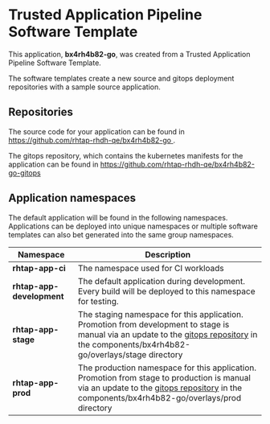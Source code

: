 # Trusted Application Pipeline Software Template

This application, **bx4rh4b82-go**, was created from a Trusted Application Pipeline Software Template.

The software templates create a new source and gitops deployment repositories with a sample source application. 

## Repositories

The source code for your application can be found in [https://github.com/rhtap-rhdh-qe/bx4rh4b82-go ](https://github.com/rhtap-rhdh-qe/bx4rh4b82-go ).
 
The gitops repository, which contains the kubernetes manifests for the application can be found in 
[https://github.com/rhtap-rhdh-qe/bx4rh4b82-go-gitops ](https://github.com/rhtap-rhdh-qe/bx4rh4b82-go-gitops ) 

## Application namespaces 

The default application will be found in the following namespaces. Applications can be deployed into unique namespaces or multiple software templates can also bet generated into the same group namespaces.  

|  Namespace   |  Description   |  
| -------- | -------- |
| **rhtap-app-ci** | The namespace used for CI workloads |
| **rhtap-app-development** | The default application during development. Every build will be deployed to this namespace for testing. |
| **rhtap-app-stage** | The staging namespace for this application. Promotion from development to stage is manual via an update to the [gitops repository](https://github.com/rhtap-rhdh-qe/bx4rh4b82-go-gitops ) in the components/bx4rh4b82-go/overlays/stage directory |
| **rhtap-app-prod** | The production namespace for this application. Promotion from stage to production is manual via an update to the [gitops repository](https://github.com/rhtap-rhdh-qe/bx4rh4b82-go-gitops ) in the components/bx4rh4b82-go/overlays/prod directory |